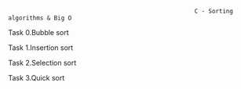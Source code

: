                                                          C - Sorting algorithms & Big O

Task 0.Bubble sort

Task 1.Insertion sort

Task 2.Selection sort

Task 3.Quick sort
